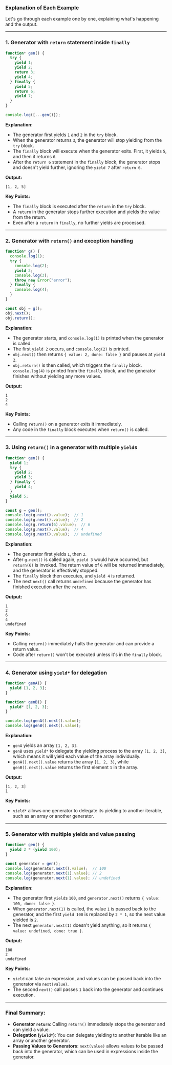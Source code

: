 ### Explanation of Each Example

Let's go through each example one by one, explaining what's happening and the output.

---

### 1. **Generator with `return` statement inside `finally`**

```javascript
function* gen() {
  try {
    yield 1;
    yield 2;
    return 3;
    yield 4;
  } finally {
    yield 5;
    return 6;
    yield 7;
  }
}

console.log([...gen()]);
```

**Explanation:**

- The generator first yields `1` and `2` in the `try` block.
- When the generator returns `3`, the generator will stop yielding from the `try` block.
- The `finally` block will execute when the generator exits. First, it yields `5`, and then it returns `6`.
- After the `return 6` statement in the `finally` block, the generator stops and doesn't yield further, ignoring the `yield 7` after `return 6`.

**Output:**

```
[1, 2, 5]
```

**Key Points:**
- The `finally` block is executed after the `return` in the `try` block.
- A `return` in the generator stops further execution and yields the value from the return.
- Even after a `return` in `finally`, no further yields are processed.

---

### 2. **Generator with `return()` and exception handling**

```javascript
function* g() {
  console.log(1);
  try {
    console.log(2);
    yield 2;
    console.log(3);
    throw new Error("error");
  } finally {
    console.log(4);
  }
}

const obj = g();
obj.next();
obj.return();
```

**Explanation:**

- The generator starts, and `console.log(1)` is printed when the generator is called.
- The first `yield 2` occurs, and `console.log(2)` is printed.
- `obj.next()` then returns `{ value: 2, done: false }` and pauses at `yield 2`.
- `obj.return()` is then called, which triggers the `finally` block. `console.log(4)` is printed from the `finally` block, and the generator finishes without yielding any more values.

**Output:**

```
1
2
4
```

**Key Points:**
- Calling `return()` on a generator exits it immediately.
- Any code in the `finally` block executes when `return()` is called.

---

### 3. **Using `return()` in a generator with multiple `yield`s**

```javascript
function* gen() {
  yield 1;
  try {
    yield 2;
    yield 3;
  } finally {
    yield 4;
  }
  yield 5;
}

const g = gen();
console.log(g.next().value);  // 1
console.log(g.next().value);  // 2
console.log(g.return(6).value);  // 6
console.log(g.next().value);  // 4
console.log(g.next().value);  // undefined
```

**Explanation:**

- The generator first yields `1`, then `2`.
- After `g.next()` is called again, `yield 3` would have occurred, but `return(6)` is invoked. The return value of `6` will be returned immediately, and the generator is effectively stopped.
- The `finally` block then executes, and `yield 4` is returned.
- The next `next()` call returns `undefined` because the generator has finished execution after the `return`.

**Output:**

```
1
2
6
4
undefined
```

**Key Points:**
- Calling `return()` immediately halts the generator and can provide a return value.
- Code after `return()` won't be executed unless it's in the `finally` block.

---

### 4. **Generator using `yield*` for delegation**

```javascript
function* genA() {
  yield [1, 2, 3];
}

function* genB() {
  yield* [1, 2, 3];
}

console.log(genA().next().value);
console.log(genB().next().value);
```

**Explanation:**

- `genA` yields an array `[1, 2, 3]`.
- `genB` uses `yield*` to delegate the yielding process to the array `[1, 2, 3]`, which means it will yield each value of the array individually.
- `genA().next().value` returns the array `[1, 2, 3]`, while `genB().next().value` returns the first element `1` in the array.

**Output:**

```
[1, 2, 3]
1
```

**Key Points:**
- `yield*` allows one generator to delegate its yielding to another iterable, such as an array or another generator.

---

### 5. **Generator with multiple yields and value passing**

```javascript
function* gen() {
  yield 2 * (yield 100);
}

const generator = gen();
console.log(generator.next().value);  // 100
console.log(generator.next(1).value); // 2
console.log(generator.next(1).value); // undefined
```

**Explanation:**

- The generator first `yield`s `100`, and `generator.next()` returns `{ value: 100, done: false }`.
- When `generator.next(1)` is called, the value `1` is passed back to the generator, and the first `yield 100` is replaced by `2 * 1`, so the next value yielded is `2`.
- The next `generator.next(1)` doesn't yield anything, so it returns `{ value: undefined, done: true }`.

**Output:**

```
100
2
undefined
```

**Key Points:**
- `yield` can take an expression, and values can be passed back into the generator via `next(value)`.
- The second `next()` call passes `1` back into the generator and continues execution.

---

### Final Summary:

- **Generator `return`**: Calling `return()` immediately stops the generator and can yield a value.
- **Delegation (`yield*`)**: You can delegate yielding to another iterable like an array or another generator.
- **Passing Values to Generators**: `next(value)` allows values to be passed back into the generator, which can be used in expressions inside the generator.